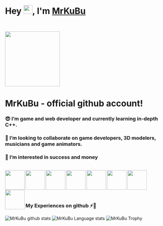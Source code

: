 # Hey <img src="https://i.imgur.com/QKMsNDN.gif" width="29px">, I'm [MrKuBu](https://mrkubu.github.io/) 
<br>

<img src="https://mrkubu.github.io/files/Icons/avatar.png" width="180px"><img>
# MrKuBu - official github account!
### 😎 I’m game and web developer and currently learning in-depth C++.
### 💬 I’m looking to collaborate on game developers, 3D modelers, musicians and game animators.
### 🤑 I’m interested in success and money

<br/>

<a href="https://github.com/mrkubu">
  <img align="left" width="64px" src="https://i.imgur.com/0OmrxrG.png"  />
</a>

<a href="https://steamcommunity.com/id/mrkubu">
  <img align="left" width="64px" src="https://i.imgur.com/GPwhnX0.png"  />
</a>

<a href="https://vk.com/mrkubu">
  <img align="left" width="64px" src="https://i.imgur.com/2ObBB8V.png"  />
</a>

<a href="https://www.youtube.com/c/mrkubu">
  <img align="left" width="64px" src="https://i.imgur.com/W88FYxK.png"  />
</a>

<a href="https://www.unrealengine.com/marketplace/en-US/profile/Awesomium+Team+LLC">
  <img align="left" width="64px" src="https://i.imgur.com/ukkMnMA.png"  />
</a>

<a href="https://discord.com/invite/PfczF2e">
  <img align="left" width="64px" src="https://i.imgur.com/BHjb4at.png"  />
</a>

<a href="https://store.steampowered.com/app/1381990/Island_games/">
  <img align="left" width="64px" src="https://i.imgur.com/AVnyCGK.png"  />
</a>

<a href="https://t.me/awteamllc">
  <img align="left" width="64px" src="https://i.imgur.com/rksgINc.png"  />
</a>

<br/><br/><br/><br/>

### My Experiences on github ⚡🙌
![MrKuBu github stats](https://github-readme-stats.vercel.app/api?username=MrKuBu&show_icons=true&hide_border=true&theme=material-palenight)
![MrKuBu  Language stats](https://github-readme-stats-eight-theta.vercel.app/api/top-langs/?username=MrKuBu&layout=compact&langs_count=8&hide_border=true&theme=material-palenight)
![MrKuBu  Trophy](https://github-profile-trophy.vercel.app/?username=mrkubu&theme=dracula&column=-1)
